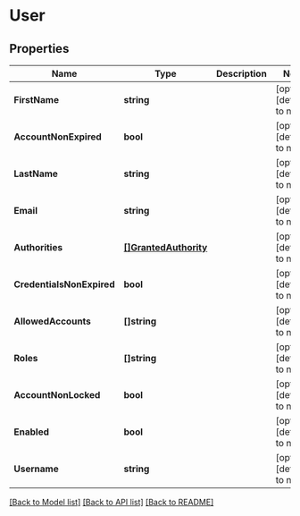 # User

## Properties
Name | Type | Description | Notes
------------ | ------------- | ------------- | -------------
**FirstName** | **string** |  | [optional] [default to null]
**AccountNonExpired** | **bool** |  | [optional] [default to null]
**LastName** | **string** |  | [optional] [default to null]
**Email** | **string** |  | [optional] [default to null]
**Authorities** | [**[]GrantedAuthority**](GrantedAuthority.md) |  | [optional] [default to null]
**CredentialsNonExpired** | **bool** |  | [optional] [default to null]
**AllowedAccounts** | **[]string** |  | [optional] [default to null]
**Roles** | **[]string** |  | [optional] [default to null]
**AccountNonLocked** | **bool** |  | [optional] [default to null]
**Enabled** | **bool** |  | [optional] [default to null]
**Username** | **string** |  | [optional] [default to null]

[[Back to Model list]](../README.md#documentation-for-models) [[Back to API list]](../README.md#documentation-for-api-endpoints) [[Back to README]](../README.md)


